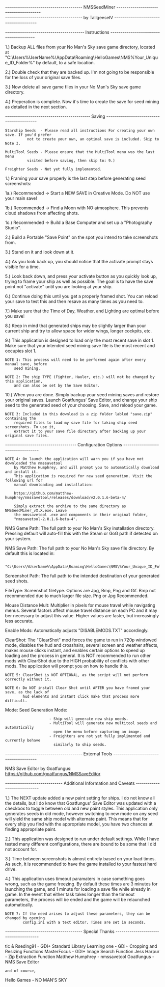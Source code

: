 --------------------------------------- NMSSeedMiner ---------------------------------------  
--------------------------------------- by TallgeeseIV ---------------------------------------


---------------------------------------- Instructions ----------------------------------------

1.)		Backup ALL files from your No Man's Sky save game directory, located at 
		"C:\Users\%UserName%\AppData\Roaming\HelloGames\NMS\%Your_Unique_ID_Folder%"
		by default, to a safe location.

2.)		Double check that they are backed up. I'm not going to be responsible for the
		loss of your original save files.

3.)		Now delete all save game files in your No Man's Sky save game directory.

4.)		Preperation is complete. Now it's time to create the save for seed mining as
		detailed in the next section.


------------------------------------------- Saving -------------------------------------------

	Starship Seeds 	- Please read all instructions For creating your own save. If you'd prefer
			  not to create your own, an optimal save is included. Skip to Note 3.
	
	MultiTool Seeds - Please ensure that the MultiTool menu was the last menu
			  visited before saving, then skip to: 9.)
	
	Freighter Seeds - Not yet fully implemented.


1.) 	Framing your save properly is the last step before generating seed screenshots:

   1a.) Recommended -> Start a NEW SAVE in Creative Mode. Do NOT use your main save!

   1b.) Recommended -> Find a Moon with NO atmosphere. This prevents cloud shadows
		       from affecting shots.

   1c.) Recommended -> Build a Base Computer and set up a "Photography Studio".

2.) 	Build a Portable "Save Point" on the spot you intend to take screenshots from.

3.) 	Stand on it and look down at it.

4.) 	As you look back up, you should notice that the activate prompt stays visible for
	a time.

5.) 	Look back down, and press your activate button as you quickly look up, trying to
	frame your ship as well as possible. The goal is to have the save point not
	"activate" until you are looking at your ship.

6.) 	Continue doing this until you get a properly framed shot. You can reload your save
	to test this and then resave as many times as you need to.

7.) 	Make sure that the Time of Day, Weather, and Lighting are optimal before you save!

8.) 	Keep in mind that generated ships may be slightly larger than your current ship and
	try to allow space for wider wings, longer cockpits, etc.

9.) 	This application is designed to load only the most recent save in slot 1. Make sure
	that your intended seed mining save file is the most recent and occupies slot 1.

	NOTE 1: This process will need to be performed again after every manual save, before
		seed mining.

	NOTE 2: The ship TYPE (Fighter, Hauler, etc.) will not be changed by this application,
		and can also be set by the Save Editor.

10.)	When you are done. Simply backup your seed mining saves and restore your original
	saves. Launch Goatfungus' Save Editor, and change your ship seed to the generated
	seed of your choosing. Save, and reload your game.
		
	NOTE 3: Included in this download is a zip folder labled "save.zip" containing the
		required files to load my save file for taking ship seed screenshots. To use it,
		extract it to your save file directory after backing up your original save files.


------------------------------------ Configuration Options -----------------------------------

	NOTE 4: On launch the application will warn you if you have not downloaded the nmssavetool
		by Matthew Humphrey, and will prompt you to automatically download and install it.
		This application is required for new seed generation. Visit the following url for
		manual downloading and installation:

		https://github.com/matthew-humphrey/nmssavetool/releases/download/v2.0.1.6-beta-4/

		Simply extract the archive to the same directory as NMSSeedMiner_vX.X.exe. Leave
		the nmssavetool .exe and components in their original folder,
		"nmssavetool-2.0.1.6-beta-4".


NMS Game Path:			The full path to your No Man's Sky installation directory.
				Pressing default will auto-fill this with the Steam or GoG path
				if detected on your system.

NMS Save Path:			The full path to your No Man's Sky save file directory.
				By default this is located in:

				"C:\Users\%UserName%\AppData\Roaming\HelloGames\NMS\%Your_Unique_ID_Folder%"

Screenshot Path:		The full path to the intended destination of your generated seed shots.

FileType:				Screenshot filetype. Options are Jpg, Bmp, Png and Gif. Bmp not
						recommended due to much larger file size. Png or Jpg Recommended.

Mouse Distance Mult:	Multiplier in pixels for mouse travel while navigating menus.
						Several factors affect mouse travel distance on each PC and it
						may ber necessary to adjust this value. Higher values are faster,
						but increasingly less accurate.

Enable Mods:			Automatically adjusts "DISABLEMODS.TXT" accordingly.

ClearShot:				The "ClearShot" mod forces the game to run in 720p windowed mode,
						disables the hud and crosshairs, several screen and weather affects,
						makes mouse clicks instant, and enables certain options to speed up
						loading and the process in general. It is NOT recommended to run
						other mods with ClearShot due to the HIGH probability of conflicts
						with other mods. The application will prompt you on how to handle
						this.

	NOTE 5: ClearShot is NOT OPTIONAL, as the script will not perform correctly without it.

	NOTE 6: Do NOT install Clear Shot until AFTER you have framed your save, as the lack of
		    hud elements and instant click make that process more difficult.

Mode:					Seed Generation Mode:

						- Ship will generate new ship needs.
						- MultiTool will generate new multitool seeds and automatically
						  open the menu before capturing an image.
						- Freighters are not yet fully implimented and currently behave
						  similarly to ship seeds.


--------------------------------------- External Tools ---------------------------------------

NMS Save Editor by Goatfungus: https://github.com/goatfungus/NMSSaveEditor


----------------------------- Additional Information and Caveats -----------------------------

1.)		The NEXT update added a new paint setting for ships. I do not know all the details,
		but I do know that Goatfungus' Save Editor was updated with a checkbox to toggle
		between old and new paint styles. This application only generates seeds in old mode,
		however switching to new mode on any seed will yield the same ship model with alternate
		paint. This means that for every ship you find with the appropriate model, you have two
		chances at finding appropriate paint.

2.)		This application was designed to run under default settings. While I have tested many
		different configurations, there are bound to be some that I did not account for.

3.) 	Time between screenshots is almost entirely based on your load times. As such, it is
		recommended to have the game installed to your fastest hard drive.

4.) 	This application uses timeout paramaters in case something goes wrong, such as the game
		freezing. By default these times are 3 minutes for launching the game, and 1 minute for
		loading	a save file while already in game. In the event that either task takes longer
		than the timeout parameters, the process will be ended and the game will be relaunched
		automatically.

	NOTE 7: If the need arises to adjust these parameters, they can be changed by opening
			config.ini with a text editor. Times are set in seconds.


--------------------------------------- Special Thanks ---------------------------------------

tic & Rseding91   - GDI+ Standard Library
Learning one 	  - GDI+ Cropping and Resizing Functions
MasterFocus 	  - GDI+ Image Search Function
Jess Harpur 	  - Zip Extraction Function
Matthew Humphrey  - nmssavetool
Goatfungus		  - NMS Save Editor

	and of course,

Hello Games		  - NO MAN'S SKY
